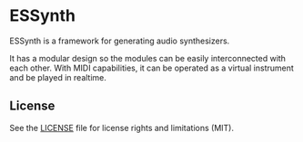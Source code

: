 
# ESSynth

ESSynth is a framework for generating audio synthesizers.

It has a modular design so the modules can be easily interconnected with each other.
With MIDI capabilities, it can be operated as a virtual instrument and be played in realtime.

## License

See the [LICENSE](LICENSE.md) file for license rights and limitations (MIT).

